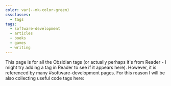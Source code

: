 ```yaml
---
color: var(--mk-color-green)
cssclasses:
  - tags
tags:
  - software-development
  - articles
  - books
  - games
  - writing
---
```

This page is for all the Obsidian tags (or actually perhaps it's from Reader - I might try adding a tag in Reader to see if it appears here). However, it is referenced by many #software-development pages. For this reason I will be also collecting useful code tags here:

